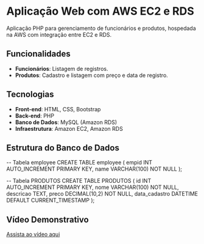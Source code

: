 # Aplicação Web com AWS EC2 e RDS

Aplicação PHP para gerenciamento de funcionários e produtos, hospedada na AWS com integração entre EC2 e RDS.

## Funcionalidades
- **Funcionários**: Listagem de registros.
- **Produtos**: Cadastro e listagem com preço e data de registro.

## Tecnologias
- **Front-end**: HTML, CSS, Bootstrap
- **Back-end**: PHP
- **Banco de Dados**: MySQL (Amazon RDS)
- **Infraestrutura**: Amazon EC2, Amazon RDS

## Estrutura do Banco de Dados
-- Tabela employee
CREATE TABLE employee (
empid INT AUTO_INCREMENT PRIMARY KEY,
name VARCHAR(100) NOT NULL
);

-- Tabela PRODUTOS
CREATE TABLE PRODUTOS (
id INT AUTO_INCREMENT PRIMARY KEY,
nome VARCHAR(100) NOT NULL,
descricao TEXT,
preco DECIMAL(10,2) NOT NULL,
data_cadastro DATETIME DEFAULT CURRENT_TIMESTAMP
);

## Vídeo Demonstrativo
[Assista ao vídeo aqui](https://youtu.be/_m6CCr1JaWM)
